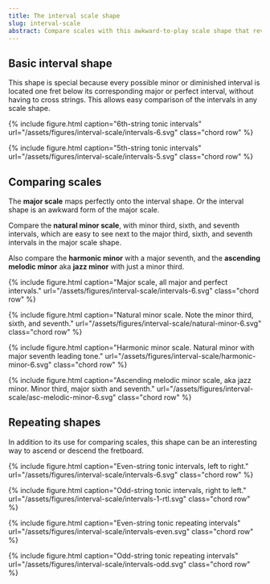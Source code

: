 ```yaml
---
title: The interval scale shape
slug: interval-scale
abstract: Compare scales with this awkward-to-play scale shape that reveals the internal logic of any scale or mode. 
---
```


## Basic interval shape

This shape is special because every possible minor or diminished interval is located one fret below its corresponding major or perfect interval,
without having to cross strings.
This allows easy comparison of the intervals in any scale shape.

{% include figure.html
    caption="6th-string tonic intervals"
    url="/assets/figures/interval-scale/intervals-6.svg"
    class="chord row"
%}

{% include figure.html
    caption="5th-string tonic intervals"
    url="/assets/figures/interval-scale/intervals-5.svg"
    class="chord row"
%}

## Comparing scales

The **major scale** maps perfectly onto the interval shape.
Or the interval shape is an awkward form of the major scale.

Compare the **natural minor scale**, 
with minor third, sixth, and seventh intervals,
which are easy to see next to the major third, 
sixth, and seventh intervals in the major scale shape.

Also compare the **harmonic minor** with a major seventh,
and the **ascending melodic minor** aka **jazz minor** with just a minor third. 

{% include figure.html
    caption="Major scale, all major and perfect intervals."
    url="/assets/figures/interval-scale/intervals-6.svg"
    class="chord row"
%}

{% include figure.html
    caption="Natural minor scale. Note the minor third, sixth, and seventh."
    url="/assets/figures/interval-scale/natural-minor-6.svg"
    class="chord row"
%}

{% include figure.html
    caption="Harmonic minor scale. Natural minor with major seventh leading tone."
    url="/assets/figures/interval-scale/harmonic-minor-6.svg"
    class="chord row"
%}

{% include figure.html
    caption="Ascending melodic minor scale, aka jazz minor. Minor third, major sixth and seventh."
    url="/assets/figures/interval-scale/asc-melodic-minor-6.svg"
    class="chord row"
%}

## Repeating shapes

In addition to its use for comparing scales,
this shape can be an interesting way to ascend or descend the fretboard.

<div>
{% include figure.html
    caption="Even-string tonic intervals, left to right."
    url="/assets/figures/interval-scale/intervals-6.svg"
    class="chord row"
%}

{% include figure.html
    caption="Odd-string tonic intervals, right to left."
    url="/assets/figures/interval-scale/intervals-1-rtl.svg"
    class="chord row"
%}

</div>

{% include figure.html
    caption="Even-string tonic repeating intervals"
    url="/assets/figures/interval-scale/intervals-even.svg"
    class="chord row"
%}

{% include figure.html
    caption="Odd-string tonic repeating intervals"
    url="/assets/figures/interval-scale/intervals-odd.svg"
    class="chord row"
%}
